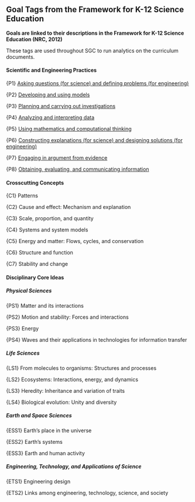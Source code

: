 Goal Tags from the Framework for K-12 Science Education
-------------------------------------------------------
__Goals are linked to their descriptions in the Framework for K-12 Science Education (NRC, 2012)__

These tags are used throughout SGC to run analytics on the curriculum documents.

#### Scientific and Engineering Practices

{P1} [Asking questions (for science) and defining problems (for engineering)][P1 link]

{P2} [Developing and using models][P2 link]

{P3} [Planning and carrying out investigations][P3 link]

{P4} [Analyzing and interpreting data][P4 link]

{P5} [Using mathematics and computational thinking][P5 link]

{P6} [Constructing explanations (for science) and designing solutions (for engineering)][P6 link]

{P7} [Engaging in argument from evidence][P7 link]

{P8} [Obtaining, evaluating, and communicating information][P8 link]

#### Crosscutting Concepts

{C1} Patterns

{C2} Cause and effect: Mechanism and explanation

{C3} Scale, proportion, and quantity

{C4} Systems and system models

{C5} Energy and matter: Flows, cycles, and conservation

{C6} Structure and function

{C7} Stability and change

#### Disciplinary Core Ideas

##### Physical Sciences

{PS1} Matter and its interactions

{PS2} Motion and stability: Forces and interactions

{PS3} Energy

{PS4} Waves and their applications in technologies for information transfer

##### Life Sciences

{LS1} From molecules to organisms: Structures and processes 

{LS2} Ecosystems: Interactions, energy, and dynamics

{LS3} Heredity: Inheritance and variation of traits

{LS4} Biological evolution: Unity and diversity

##### Earth and Space Sciences

{ESS1} Earth’s place in the universe 

{ESS2} Earth’s systems

{ESS3} Earth and human activity

##### Engineering, Technology, and Applications of Science

{ETS1} Engineering design

{ETS2} Links among engineering, technology, science, and society


[P1 link]: http://www.nap.edu/openbook.php?record_id=13165&page=54
[P2 link]: http://www.nap.edu/openbook.php?record_id=13165&page=56
[P3 link]: http://www.nap.edu/openbook.php?record_id=13165&page=59
[P4 link]: http://www.nap.edu/openbook.php?record_id=13165&page=61
[P5 link]: http://www.nap.edu/openbook.php?record_id=13165&page=64
[P6 link]: http://www.nap.edu/openbook.php?record_id=13165&page=67
[P7 link]: http://www.nap.edu/openbook.php?record_id=13165&page=71
[P8 link]: http://www.nap.edu/openbook.php?record_id=13165&page=74